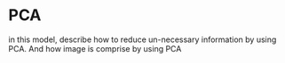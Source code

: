 # PCA
in this model, describe how to reduce un-necessary information by using PCA. And how image is comprise by using PCA
